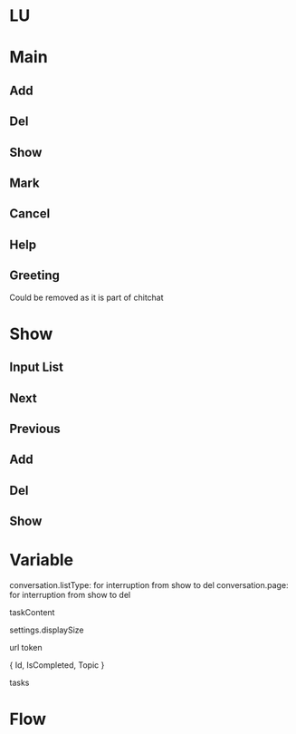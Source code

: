 # LU

# Main

## Add
## Del
## Show
## Mark
## Cancel
## Help
## Greeting
Could be removed as it is part of chitchat

# Show
## Input List

## Next
## Previous

## Add
## Del
## Show

# Variable
conversation.listType: for interruption from show to del
conversation.page: for interruption from show to del

taskContent

settings.displaySize

url
token

{
    Id,
    IsCompleted,
    Topic
}

tasks

# Flow

